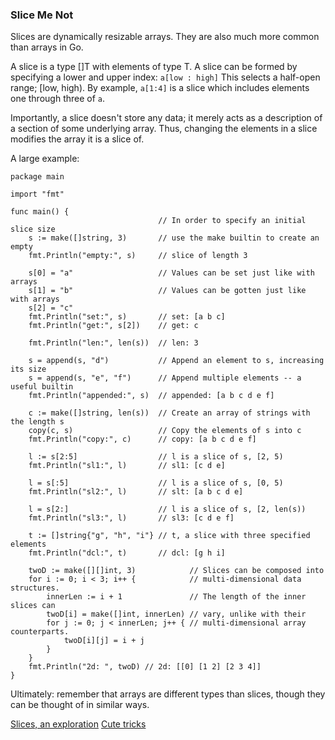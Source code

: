 ### Slice Me Not

Slices are dynamically resizable arrays. They are also much more common than
arrays in Go.

A slice is a type []T with elements of type T.
A slice can be formed by specifying a lower and upper index:
```a[low : high]```
This selects a half-open range; [low, high). By example, `a[1:4]` is a slice which
includes elements one through three of `a`.

Importantly, a slice doesn't store any data; it merely acts as a description of
a section of some underlying array. Thus, changing the elements in a slice
modifies the array it is a slice of.

A large example:
```
package main

import "fmt"

func main() {
                                 // In order to specify an initial slice size
    s := make([]string, 3)       // use the make builtin to create an empty
    fmt.Println("empty:", s)     // slice of length 3

    s[0] = "a"                   // Values can be set just like with arrays
    s[1] = "b"                   // Values can be gotten just like with arrays
    s[2] = "c"
    fmt.Println("set:", s)       // set: [a b c]
    fmt.Println("get:", s[2])    // get: c

    fmt.Println("len:", len(s))  // len: 3

    s = append(s, "d")           // Append an element to s, increasing its size
    s = append(s, "e", "f")      // Append multiple elements -- a useful builtin
    fmt.Println("appended:", s)  // appended: [a b c d e f]

    c := make([]string, len(s))  // Create an array of strings with the length s
    copy(c, s)                   // Copy the elements of s into c
    fmt.Println("copy:", c)      // copy: [a b c d e f]

    l := s[2:5]                  // l is a slice of s, [2, 5)
    fmt.Println("sl1:", l)       // sl1: [c d e]

    l = s[:5]                    // l is a slice of s, [0, 5)
    fmt.Println("sl2:", l)       // slt: [a b c d e]

    l = s[2:]                    // l is a slice of s, [2, len(s))
    fmt.Println("sl3:", l)       // sl3: [c d e f]

    t := []string{"g", "h", "i"} // t, a slice with three specified elements
    fmt.Println("dcl:", t)       // dcl: [g h i]

    twoD := make([][]int, 3)            // Slices can be composed into
    for i := 0; i < 3; i++ {            // multi-dimensional data structures.
        innerLen := i + 1               // The length of the inner slices can
        twoD[i] = make([]int, innerLen) // vary, unlike with their
        for j := 0; j < innerLen; j++ { // multi-dimensional array counterparts.
            twoD[i][j] = i + j
        }
    }
    fmt.Println("2d: ", twoD) // 2d: [[0] [1 2] [2 3 4]]
}
```

Ultimately: remember that arrays are different types than slices, though they
can be thought of in similar ways.



[Slices, an exploration](https://go.dev/blog/slices-intro)
[Cute tricks](https://github.com/golang/go/wiki/SliceTricks)
